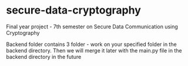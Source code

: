 # secure-data-cryptography
Final year project - 7th semester on Secure Data Communication using Cryptography

Backend folder contains 3 folder - work on your specified folder in the backend directory. Then we will merge it later with the main.py file in the backend directory in the future
